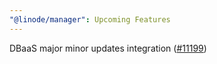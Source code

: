 ```yaml
---
"@linode/manager": Upcoming Features
---
```


DBaaS major minor updates integration ([#11199](https://github.com/linode/manager/pull/11199))
